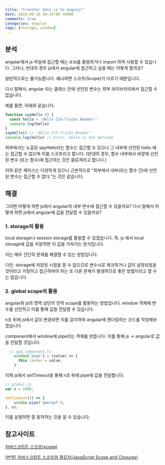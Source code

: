 ```yaml
---
title: "transfer data js to angular"
date: 2019-09-16 10:19:00 +0900
comments: true
categories: angular
tags: [storage, window]
---
```



## 분석
angular에서 js 파일에 접근할 때는 d.ts를 활용하거나 import 하여 사용할 수 있습니다.
그러나, 반대의 경우 js에서 angular에 접근하고 싶을 때는 어떻게 할까요?

일반적으로는 불가능합니다. 왜냐하면 스코프(Scope)가 다르기 때문입니다.

다시 말해서, angular 라는 클래스 안에 선언된 변수는 외부 라이브러리에서 접근할 수 없습니다.

예를 들면, 아래와 같습니다.


```js
function sayHello () {
  const hello = 'Hello CSS-Tricks Reader!'
  console.log(hello)
}
sayHello() // 'Hello CSS-Tricks Reader!'
console.log(hello) // Error, hello is not defined
```

외부에서는 노출된 sayHello라는 함수는 접근할 수 있으나 그 내부에 선언된 hello 에는 접근할 수 없으며 이를 스코프라고 합니다.
(반대의 경우, 함수 내부에서 바깥에 선언된 변수 (또는 함수)에 접근하는 것은 클로져라고 합니다.)

이와 같은 케이스는 다양하게 있으나 근본적으로 "외부에서 내부(또는 함수 간)에 선언된 변수는 접근할 수 없다."는 것은 같습니다.


## 해결

그러면 어떻게 하면 js에서 angular의 내부 변수에 접근할 수 있을까요? 다시 말해서 어떻게 하면 js에서 angular에 값을 전달할 수 있을까요?

### 1. storage의 활용

local storage나 session storage를 활용할 수 있겠습니다. 
즉, js 에서 local storage에 값을 저장하면 이 값을 가져가는 방식입니다. 

이는 매우 간단히 문제를 해결할 수 있는 방법입니다.

다만, storage에 저장된 시점을 알 수 없으므로 변수시로 체크하거나 값이 설정되었을 것이라고 가정하고 접근하여야 하는 또 다른 문제가 발생하므로 좋은 방법이라고 할 수는 없습니다.


### 2. global scope의 활용

angular와 js의 영역 상단의 전역 scope를 활용하는 방법입니다.
window 객체에 변수를 선언하고 이를 통해 값을 전달할 수 있습니다.

n초 뒤에 js에서 값이 변경되면 이를 감지하여 angular에 랜더링하는 코드를 작성해보겠습니다

component에서 window에 pipe라는 객체를 만듭니다. 이를 통해 js -> angular로 값을 전달할 것입니다.
```ts
  // app.component.ts
    window['pipe'] = (value) => { 
      this.render = value;
    }    
```

이제 js에서 setTimeout을 통해 n초 뒤에 pipe에 값을 전달합니다.
```js
// global.js
var n = 1000;

setTimeout(() => {
	window.pipe('qwerqwf');
}, n);
```

이를 실행하면 잘 동작하는 것을 알 수 있습니다.



## 참고사이트

[자바스크립트 스코프(scope)](https://yuddomack.tistory.com/entry/%EC%9E%90%EB%B0%94%EC%8A%A4%ED%81%AC%EB%A6%BD%ED%8A%B8-%EC%8A%A4%EC%BD%94%ED%94%84scope)

[[번역] 자바스크립트 스코프와 클로저(JavaScript Scope and Closures)](https://medium.com/@khwsc1/%EB%B2%88%EC%97%AD-%EC%9E%90%EB%B0%94%EC%8A%A4%ED%81%AC%EB%A6%BD%ED%8A%B8-%EC%8A%A4%EC%BD%94%ED%94%84%EC%99%80-%ED%81%B4%EB%A1%9C%EC%A0%80-javascript-scope-and-closures-8d402c976d19)
